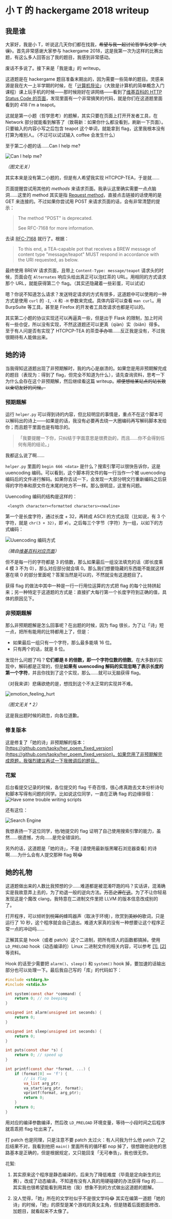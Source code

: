 # 小 T 的 hackergame 2018 writeup

## 我是谁

大家好，我是小 T，听说这几天你们都在找我，~~希望与我一起讨论哲学与文学（大误）~~。首先非常感谢大家参与 hackergame 2018，这是我第一次为这样的比赛出题，有这么多人回答出了我的题目，我感到非常感动。

废话不多说了。接下来是「我是谁」的 writeup。

这道题是在 hackergame 题目准备末期出的，因为需要一些简单的题目。灵感来源是我在大一上半学期的时候，在「[计算机导论](http://mis.teach.ustc.edu.cn/queryxkkccx.do?kcid=2430&bjbh=01104401&xnxq=20181&comefrom=kb)」（大致是计算机的简单概念入门课程）课上玩手机的时候——那时候刚好在讲网络——看到了[维基百科的 HTTP Status Code 的页面](https://en.wikipedia.org/wiki/List_of_HTTP_status_codes)，发现里面有一个非常搞笑的代码，就是你们在这道题里面看到的 418 I'm a teapot。

这就是第一小题（哲学思考）的题解，其实只要在页面上打开开发者工具，在 Network 部分就能看到解答了（致萌新：如果你什么都没看到，刷新一下页面）。只要输入的内容小写之后包含 teapot 这个单词，就能拿到 flag，这里我根本没有打算为难别人。（不过可以试试输入 coffee 会发生什么）

至于第二小题的话……Can I help me?

![Can I help me?](images/little_busters_kud_can_i_help_me.png)

*（图文无关）*

其实本来是没有第二小题的，但是有人希望我实现 HTCPCP-TEA，于是就……

页面提醒尝试用其他的 *methods* 来请求页面。我承认这里确实需要一点点脑洞……这里的 method 其实是指 [Request method](https://en.wikipedia.org/wiki/Hypertext_Transfer_Protocol#Request_methods)，直接点击链接的话使用的是 GET 来连接的。不过如果你尝试用 POST 来请求页面的话，会有非常清楚的提示：

> The method "POST" is deprecated.
>
> See RFC-7168 for more information.

去读 [RFC-7168](https://tools.ietf.org/html/rfc7168) 就行了。根据：

> To this end, a TEA-capable pot that receives a BREW message of content type "message/teapot" MUST respond in accordance with the URI requested, as below.

最终使用 BREW 请求页面，且带上 `Content-Type: message/teapot` 请求头的时候，页面会在 `Alternates` 响应头给出真正可以泡红茶的 URL。用相同的方式请求那个 URL，就能获得第二个 flag。（其实还隐藏着一些彩蛋，可以试试）

嗯？你说不知道怎么请求？发送特定请求的方式有很多，这道题中可以使用的一种方式是使用 `curl` 的 `-I`, `-X` 和 `-H` 参数来完成。具体内容可以查看 `man curl`。用 BurpSuite 等工具，甚至是 Firefox 的开发者工具改请求也都是可以的。

其实第二小题的协议实现还可以再逼真一些，但是出于 Flask 的限制，加上时间有一些仓促，所以没有实现，不然这道题还可以更真（qiàn）实（biǎn）得多。至于有人问是否有实现了 HTCPCP-TEA 的茶壶~~手办~~嘛……反正我是没有，不过我很期待有人能做出来。

## 她的诗

当我得知这道题出现了非预期解时，我的内心是崩溃的。如果您是用非预期解完成的题目（表现为：得到了 flag，但完全不知道为什么），请先查询资料，思考一下为什么会存在这个非预期解，然后继续看这篇 writeup。~~顺便想给某站点的站长致以亲切友好的问候。~~

### 预期题解

运行 `helper.py` 可以得到诗的内容，但比较明显的事情是，重点不在这个脚本可以解码出的诗上——如果是的话，我没有必要再去绕一大圈编码再写解码脚本发给你；而且题干里面也是有暗示的。

> 「我要提醒一下你，只纠结于字面意思是很费劲的，而且……你不会得到任何有用的结论。」

我都这么说了啊……

`helper.py` 里面的 `begin 666 <data>` 是什么？搜索引擎可以很快告诉你，这是 uuencoding 编码。可以看到，这个脚本将文件的每一行当作一个被 uuencoding 编码后的文件进行解码。如果你去试一下，会发现一大部分明文行重新编码之后获得的字符串和原文件在末尾的地方不一样。那么很明显，这里有问题。

Uuencoding 编码的结构是这样的：

```
 <length character><formatted characters><newline>
```

第一个是长度字符，通过长度 + 32，再转成 ASCII 的方式出现（比如说，有 3 个字符，就是 `chr(3 + 32)`，即 `#`）。之后每三个字节（字符）为一组，以如下的方式编码：

![Uuencoding 编码方式](images/uuencoding_wikipedia.png)

*（摘自[维基百科对应页面](https://en.wikipedia.org/wiki/Uuencoding)）*

但不是每一行的字符都是 3 的倍数，那么如果最后一组没法填充的话（即长度乘 4 模 3 不为 0），那么对应部分就会填 0。那么我们想要隐藏的东西能不能就这样塞在填 0 的部分里面呢？答案当然是可以的，不然就没有这道题目了。

获得 flag 的做法中其中一种是一行一行用位运算的方式把 flag 的每个比特拼起来；另一种特定于这道题的方式是：直接扩大每行第一个长度字符到正确的值，具体的原因见下。

### 非预期题解

那么非预期题解是怎么回事呢？在出题的时候，因为 flag 很长，为了让「诗」短一点，把所有能用的比特都用上了，但是：

- 如果最后一组只有一个字符，那么最多能填 16 位。
- 只有两个的话，就是 8 位。

发现什么问题了吗？**它们都是 8 的倍数，即一个字符位数的倍数**。在大多数的实现中，解码都是正常的，但是**如果有 uuencoding 解码的实现忽略了表示长度的第一个字符**，并且你找到了这个实现，那么……就可以无脑获得 flag。

（对我来讲）悲痛欲绝的是，想找到这个不太正常的实现并不难。

![emotion_feeling_hurt](images/emotion_feeling_hurt.png)

*（图文无关 \* 2）*

这是我出题时候的疏忽，向各位道歉。

### 修复版本

这是修复了「她的诗」非预期解的版本：[https://github.com/taoky/her_poem_fixed_version](https://github.com/taoky/her_poem_fixed_version)。如果您用了非预期解完成原题，我强烈建议再试一下我微调后的题目。

### 花絮

后台看提交记录的时候，各位提交的 flag 千奇百怪，很心疼真跑去文本分析诗句和脚本写得有问题的同学。比如说这位同学，一直在正确 flag 的边缘徘徊：![Have some trouble writing scripts](images/wrong_script.png)

还有这位：

![Search Engine](images/ability_to_use_google.png)

我想表扬一下这位同学，他/她提交的 flag 证明了自己使用搜索引擎的能力，虽然……很遗憾，方向……是完全错误的。

另外的话，这道题是「她的诗」，不是 [请使用最新版黑曜石浏览器查看] 的诗啊……为什么会有人提交那种 flag 啊😂

## 她的礼物

这道题做出来的人数比我预想的少……难道都是被混淆吓跑的吗？实话讲，混淆确实是我故意弄上去的，为了劝退一般的逆向方法。~~万恶之源在[这](https://github.com/obfuscator-llvm/obfuscator/)~~。为了不让你轻易发现这是个魔改 clang，我特意在二进制文件里把 LLVM 的版本信息改成别的了。

打开程序，可以倾听到~~悦耳的~~蜂鸣器声（取决于环境），欣赏到~~美妙的~~歌词，只是运行了 10 秒，这个程序就会自己退出。难道大家真的没有一种想要让这个程序正常一点的冲动吗……

正解其实是 hook（或者 patch）这个二进制，把所有烦人的函数都搞掉。使用 `LD_PRELOAD` hook（动态编译的）Linux 二进制文件的相关内容，可以参考 [[1]](http://kaiyuan.me/2017/05/03/function_wrapper/), [[2]](https://blog.netspi.com/function-hooking-part-i-hooking-shared-library-function-calls-in-linux/) 等资料。

Hook 的话至少需要把 `alarm()`、`sleep()` 和 `system()` hook 掉，要加速的话输出部分也可以处理一下。最后我自己写的「库」的代码如下：

```c
#include <stdarg.h>
#include <stdio.h>

int system(const char *command) {
    return 0; // no beeping
}

unsigned int alarm(unsigned int seconds) {
    return 0;
}

unsigned int sleep(unsigned int seconds) {
    return 0;
}

int puts(const char *s) {
    return 0; // speed up
}

int printf(const char *format, ...) {
    if (format[0] == 'f') {
        // is flag
        va_list arg_ptr;
        va_start(arg_ptr, format);
        vprintf(format, arg_ptr);
        return 0;
    }
    return 0;
}
```

用对应的编译参数编译，然后改 `LD_PRELOAD` 环境变量，等待一小段时间之后程序就乖乖把 flag 吐出来了。

打 patch 也是同理，只是注意不要 patch 太过火：有人问我为什么他 patch 了之后结果不对，我看到他把 `main()` 里面所有的循环都 nop 掉了，很想跟他说他的思路基本是正确的，但是根据规定，又只能回复「无可奉告」，我也很无奈。

花絮:

1. 其实原来这个程序是静态编译的，后来为了降低难度（毕竟是定向新生的比赛），改成了动态编译。不知道有没有人真的用硬碰硬的办法获得 flag 的……其实我也很希望能看到用其他（我）想象不到的方式做出这道题的题解。

2. 没人觉得，「她」所在的文学社似乎不是很文学吗😂 其实在编第一道题「她的诗」的时候，「她」的原型是某个游戏的真女主角，但是随着后面题面修改、加题目，就看起来不太像了。